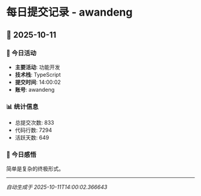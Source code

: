 # 每日提交记录 - awandeng

## 📅 2025-10-11

### 🎯 今日活动
- **主要活动**: 功能开发
- **技术栈**: TypeScript
- **提交时间**: 14:00:02
- **账号**: awandeng

### 📊 统计信息
- 总提交次数: 833
- 代码行数: 7294
- 活跃天数: 649

### 💭 今日感悟
简单是复杂的终极形式。

---
*自动生成于 2025-10-11T14:00:02.366643*
